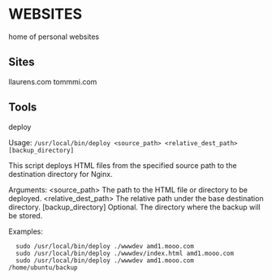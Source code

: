 # WEBSITES
home of personal websites


## Sites
llaurens.com
tommmi.com

## Tools
deploy

Usage: ```/usr/local/bin/deploy <source_path> <relative_dest_path> [backup_directory]```

This script deploys HTML files from the specified source path
to the destination directory for Nginx.

Arguments:
  <source_path>         The path to the HTML file or directory to be deployed.
  <relative_dest_path>  The relative path under the base destination directory.
  [backup_directory]    Optional. The directory where the backup will be stored.

Examples:
```
  sudo /usr/local/bin/deploy ./wwwdev amd1.mooo.com
  sudo /usr/local/bin/deploy ./wwwdev/index.html amd1.mooo.com
  sudo /usr/local/bin/deploy ./wwwdev amd1.mooo.com /home/ubuntu/backup

```
